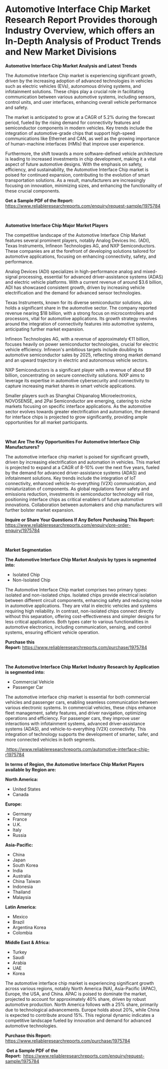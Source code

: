 <p><h1>Automotive Interface Chip Market Research Report Provides thorough Industry Overview, which offers an In-Depth Analysis of Product Trends and New Market Divisions</h1></p><p><strong>Automotive Interface Chip Market Analysis and Latest Trends</strong></p>
<p><p>The Automotive Interface Chip market is experiencing significant growth, driven by the increasing adoption of advanced technologies in vehicles such as electric vehicles (EVs), autonomous driving systems, and infotainment solutions. These chips play a crucial role in facilitating communication between various automotive systems, including sensors, control units, and user interfaces, enhancing overall vehicle performance and safety.</p><p>The market is anticipated to grow at a CAGR of 5.2% during the forecast period, fueled by the rising demand for connectivity features and semiconductor components in modern vehicles. Key trends include the integration of automotive-grade chips that support high-speed communications like Ethernet and CAN, as well as the growing importance of human-machine interfaces (HMIs) that improve user experience. </p><p>Furthermore, the shift towards a more software-defined vehicle architecture is leading to increased investments in chip development, making it a vital aspect of future automotive designs. With the emphasis on safety, efficiency, and sustainability, the Automotive Interface Chip market is poised for continued expansion, contributing to the evolution of smart transportation solutions. As a result, manufacturers are increasingly focusing on innovation, minimizing sizes, and enhancing the functionality of these crucial components.</p></p>
<p><strong>Get a Sample PDF of the Report:&nbsp;</strong> <a href="https://www.reliableresearchreports.com/enquiry/request-sample/1975784?utm_campaign=120&utm_medium=2&utm_source=Github&utm_content=ia&utm_term=15042025&utm_id=automotive-interface-chip">https://www.reliableresearchreports.com/enquiry/request-sample/1975784</a></p>
<p>&nbsp;</p>
<p><strong>Automotive Interface Chip Major Market Players</strong></p>
<p><p>The competitive landscape of the Automotive Interface Chip Market features several prominent players, notably Analog Devices Inc. (ADI), Texas Instruments, Infineon Technologies AG, and NXP Semiconductors. These companies are at the forefront of developing solutions tailored for automotive applications, focusing on enhancing connectivity, safety, and performance.</p><p>Analog Devices (ADI) specializes in high-performance analog and mixed-signal processing, essential for advanced driver-assistance systems (ADAS) and electric vehicle platforms. With a current revenue of around $3.6 billion, ADI has showcased consistent growth, driven by increasing vehicle electrification and the demand for advanced sensor technologies.</p><p>Texas Instruments, known for its diverse semiconductor solutions, also holds a significant share in the automotive sector. The company reported revenue nearing $18 billion, with a strong focus on microcontrollers and processors, vital for automotive applications. Its growth strategy revolves around the integration of connectivity features into automotive systems, anticipating further market expansion.</p><p>Infineon Technologies AG, with a revenue of approximately €11 billion, focuses heavily on power semiconductor technologies, crucial for electric vehicle efficiency. Infineon's ambitious targets include doubling its automotive semiconductor sales by 2025, reflecting strong market demand and an upward trajectory in electric and autonomous vehicle sectors.</p><p>NXP Semiconductors is a significant player with a revenue of about $9 billion, concentrating on secure connectivity solutions. NXP aims to leverage its expertise in automotive cybersecurity and connectivity to capture increasing market shares in smart vehicle applications.</p><p>Smaller players such as Shanghai Chipanalog Microelectronics, NOVOSENSE, and 2Pai Semiconductor are emerging, catering to niche markets focusing on specific interface applications. As the automotive sector evolves towards greater electrification and automation, the demand for interface chips is projected to grow significantly, providing ample opportunities for all market participants.</p></p>
<p>&nbsp;</p>
<p><strong>What Are The Key Opportunities For Automotive Interface Chip Manufacturers?</strong></p>
<p><p>The automotive interface chip market is poised for significant growth, driven by increasing electrification and automation in vehicles. This market is projected to expand at a CAGR of 8-10% over the next five years, fueled by the demand for advanced driver-assistance systems (ADAS) and infotainment solutions. Key trends include the integration of IoT connectivity, enhanced vehicle-to-everything (V2X) communication, and miniaturization of components. As global regulations favor safety and emissions reduction, investments in semiconductor technology will rise, positioning interface chips as critical enablers of future automotive innovations. Collaboration between automakers and chip manufacturers will further bolster market expansion.</p></p>
<p><strong>Inquire or Share Your Questions If Any Before Purchasing This Report:</strong> <a href="https://www.reliableresearchreports.com/enquiry/pre-order-enquiry/1975784?utm_campaign=120&utm_medium=2&utm_source=Github&utm_content=ia&utm_term=15042025&utm_id=automotive-interface-chip">https://www.reliableresearchreports.com/enquiry/pre-order-enquiry/1975784</a></p>
<p>&nbsp;</p>
<p><strong>Market Segmentation</strong></p>
<p><strong>The Automotive Interface Chip Market Analysis by types is segmented into:</strong></p>
<p><ul><li>Isolated Chip</li><li>Non-Isolated Chip</li></ul></p>
<p><p>The Automotive Interface Chip market comprises two primary types: isolated and non-isolated chips. Isolated chips provide electrical isolation between different circuit components, enhancing safety and reducing noise in automotive applications. They are vital in electric vehicles and systems requiring high reliability. In contrast, non-isolated chips connect directly without this separation, offering cost-effectiveness and simpler designs for less critical applications. Both types cater to various functionalities in automotive electronics, including communication, sensing, and control systems, ensuring efficient vehicle operation.</p></p>
<p><strong>Purchase this Report:&nbsp;</strong><a href="https://www.reliableresearchreports.com/purchase/1975784?utm_campaign=120&utm_medium=2&utm_source=Github&utm_content=ia&utm_term=15042025&utm_id=automotive-interface-chip">https://www.reliableresearchreports.com/purchase/1975784</a></p>
<p>&nbsp;</p>
<p><strong>The Automotive Interface Chip Market Industry Research by Application is segmented into:</strong></p>
<p><ul><li>Commercial Vehicle</li><li>Passenger Car</li></ul></p>
<p><p>The automotive interface chip market is essential for both commercial vehicles and passenger cars, enabling seamless communication between various electronic systems. In commercial vehicles, these chips enhance fleet management, safety features, and driver navigation, optimizing operations and efficiency. For passenger cars, they improve user interactions with infotainment systems, advanced driver-assistance systems (ADAS), and vehicle-to-everything (V2X) connectivity. This integration of technology supports the development of smarter, safer, and more connected vehicles in both segments.</p></p>
<p><a href="https://www.reliableresearchreports.com/automotive-interface-chip-r1975784?utm_campaign=120&utm_medium=2&utm_source=Github&utm_content=ia&utm_term=15042025&utm_id=automotive-interface-chip">&nbsp;https://www.reliableresearchreports.com/automotive-interface-chip-r1975784</a></p>
<p><strong>In terms of Region, the Automotive Interface Chip Market Players available by Region are:</strong></p>
<p>
    <p> <strong> North America: </strong>
        <ul>
            <li>United States</li>
            <li>Canada</li>
        </ul>
        </p> 
    <p> <strong> Europe: </strong>
        <ul>
            <li>Germany</li>
            <li>France</li>
            <li>U.K.</li>
            <li>Italy</li>
            <li>Russia</li>
        </ul>
        </p> 
    <p> <strong> Asia-Pacific: </strong>
        <ul>
            <li>China</li>
            <li>Japan</li>
            <li>South Korea</li>
            <li>India</li>
            <li>Australia</li>
            <li>China Taiwan</li>
            <li>Indonesia</li>
            <li>Thailand</li>
            <li>Malaysia</li>
        </ul>
        </p> 
    <p> <strong> Latin America: </strong>
        <ul>
            <li>Mexico</li>
            <li>Brazil</li>
            <li>Argentina Korea</li>
            <li>Colombia</li>
        </ul>
        </p> 
    <p> <strong> Middle East & Africa: </strong>
        <ul>
            <li>Turkey</li>
            <li>Saudi</li>
            <li>Arabia</li>
            <li>UAE</li>
            <li>Korea</li>
        </ul>
    </p>
    </p>
<p><p>The automotive interface chip market is experiencing significant growth across various regions, notably North America (NA), Asia-Pacific (APAC), Europe, the USA, and China. APAC is poised to dominate the market, projected to account for approximately 40% share, driven by robust automotive production. North America follows with a 25% share, primarily due to technological advancements. Europe holds about 20%, while China is expected to contribute around 15%. This regional dynamic indicates a competitive landscape fueled by innovation and demand for advanced automotive technologies.</p></p>
<p><strong>Purchase this Report: </strong><a href="https://www.reliableresearchreports.com/purchase/1975784?utm_campaign=120&utm_medium=2&utm_source=Github&utm_content=ia&utm_term=15042025&utm_id=automotive-interface-chip">https://www.reliableresearchreports.com/purchase/1975784</a></p>
<p>&nbsp;<strong>Get a Sample PDF of the Report:&nbsp;&nbsp;</strong><a href="https://www.reliableresearchreports.com/enquiry/request-sample/1975784?utm_campaign=120&utm_medium=2&utm_source=Github&utm_content=ia&utm_term=15042025&utm_id=automotive-interface-chip">https://www.reliableresearchreports.com/enquiry/request-sample/1975784</a></p>
<p><strong></strong></p>
<p><p></p><p></p><p></p></p>